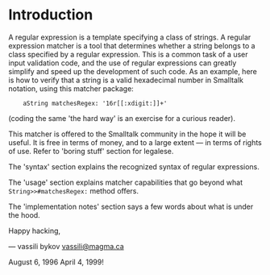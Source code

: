 # Introduction

A regular expression is a template specifying a class of strings. A regular expression matcher is a tool that determines whether a string belongs to a class specified by a regular expression. This is a common task of a user input validation code, and the use of regular expressions can greatly simplify and speed up the development of such code. As an example, here is how to verify that a string is a valid hexadecimal number in Smalltalk notation, using this matcher package:

```st
	aString matchesRegex: '16r[[:xdigit:]]+'
```

(coding the same 'the hard way' is an exercise for a curious reader).

This matcher is offered to the Smalltalk community in the hope it will be useful. It is free in terms of money, and to a large extent — in terms of rights of use. Refer to 'boring stuff' section for legalese.

The 'syntax' section explains the recognized syntax of regular expressions.

The 'usage' section explains matcher capabilities that go beyond what `String>>#matchesRegex:` method offers.

The 'implementation notes' section says a few words about what is under the hood.

Happy hacking,

— vassili bykov
<vassili@magma.ca>

August 6, 1996
April 4, 1999!
